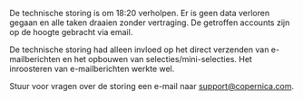 De technische storing is om 18:20 verholpen. Er is geen data verloren
gegaan en alle taken draaien zonder vertraging. De getroffen accounts
zijn op de hoogte gebracht via email.

De technische storing had alleen invloed op het direct verzenden van
e-mailberichten en het opbouwen van selecties/mini-selecties. Het
inroosteren van e-mailberichten werkte wel.

Stuur voor vragen over de storing een e-mail naar
[support@copernica.com](mailto:support@copernica.com).
